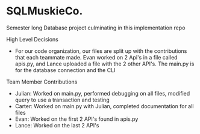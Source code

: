 # SQLMuskieCo.
Semester long Database project culminating in this implementation repo

High Level Decisions
- For our code organization, our files are split up with the contributions that each teammate made. Evan worked on 2 Api's in a file called apis.py, and Lance uploaded a file with the 2 other API's. The main.py is for the database connection and the CLI


Team Member Contributions
- Julian: Worked on main.py, performed debugging on all files, modified query to use a transaction and testing
- Carter: Worked on main.py with Julian, completed documentation for all files
- Evan: Worked on the first 2 API's found in apis.py
- Lance: Worked on the last 2 API's 
